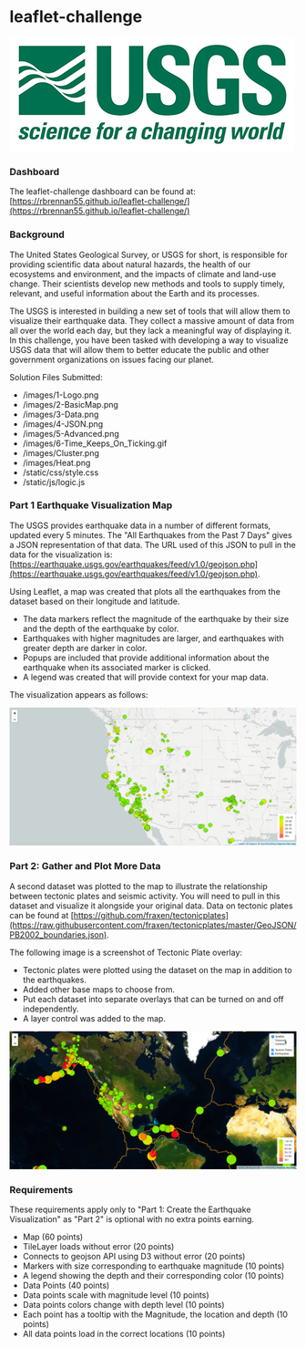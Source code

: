 # leaflet-challenge
![alt text](images/1-Logo.png)

### Dashboard
The leaflet-challenge dashboard can be found at: [https://rbrennan55.github.io/leaflet-challenge/](https://rbrennan55.github.io/leaflet-challenge/)

### Background
The United States Geological Survey, or USGS for short, is responsible for providing scientific data about natural hazards, the health of our ecosystems and environment, and the impacts of climate and land-use change. Their scientists develop new methods and tools to supply timely, relevant, and useful information about the Earth and its processes.

The USGS is interested in building a new set of tools that will allow them to visualize their earthquake data. They collect a massive amount of data from all over the world each day, but they lack a meaningful way of displaying it. In this challenge, you have been tasked with developing a way to visualize USGS data that will allow them to better educate the public and other government organizations on issues facing our planet.

Solution Files Submitted:
- /images/1-Logo.png
- /images/2-BasicMap.png
- /images/3-Data.png
- /images/4-JSON.png
- /images/5-Advanced.png
- /images/6-Time_Keeps_On_Ticking.gif
- /images/Cluster.png
- /images/Heat.png
- /static/css/style.css
- /static/js/logic.js
  
### Part 1 Earthquake Visualization Map

The USGS provides earthquake data in a number of different formats, updated every 5 minutes.  The "All Earthquakes from the Past 7 Days" gives a JSON representation of that data. The URL used of this JSON to pull in the data for the visualization is: [https://earthquake.usgs.gov/earthquakes/feed/v1.0/geojson.php](https://earthquake.usgs.gov/earthquakes/feed/v1.0/geojson.php).

Using Leaflet, a map was created that plots all the earthquakes from the dataset based on their longitude and latitude.

- The data markers reflect the magnitude of the earthquake by their size and the depth of the earthquake by color.
- Earthquakes with higher magnitudes are larger, and earthquakes with greater depth are darker in color.
- Popups are included that provide additional information about the earthquake when its associated marker is clicked.
- A legend was created that will provide context for your map data.

The visualization appears as follows:

![alt text](images/2-BasicMap.png)

### Part 2: Gather and Plot More Data
A second dataset was plotted to the map to illustrate the relationship between tectonic plates and seismic activity. You will need to pull in this dataset and visualize it alongside your original data. Data on tectonic plates can be found at [https://github.com/fraxen/tectonicplates](https://raw.githubusercontent.com/fraxen/tectonicplates/master/GeoJSON/PB2002_boundaries.json).

The following image is a screenshot of Tectonic Plate overlay:

 - Tectonic plates were plotted using the dataset on the map in addition to the earthquakes.
 - Added other base maps to choose from.
 - Put each dataset into separate overlays that can be turned on and off independently.
 - A layer control was added to the map.

![alt text](images/5-Advanced.png)

### Requirements
These requirements apply only to "Part 1: Create the Earthquake Visualization" as "Part 2" is optional with no extra points earning.

- Map (60 points)
- TileLayer loads without error (20 points)
- Connects to geojson API using D3 without error (20 points)
- Markers with size corresponding to earthquake magnitude (10 points)
- A legend showing the depth and their corresponding color (10 points)
- Data Points (40 points)
- Data points scale with magnitude level (10 points)
- Data points colors change with depth level (10 points)
- Each point has a tooltip with the Magnitude, the location and depth (10 points)
- All data points load in the correct locations (10 points)
